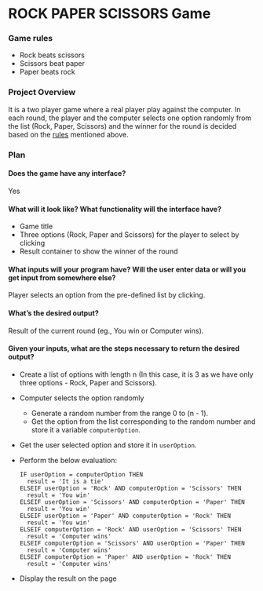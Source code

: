 # ROCK PAPER SCISSORS Game

### Game rules

- Rock beats scissors
- Scissors beat paper
- Paper beats rock

### Project Overview

It is a two player game where a real player play against the computer. In each round, the player and the computer selects one option randomly from the list (Rock, Paper, Scissors) and the winner for the round is decided based on the [rules](#game-rules) mentioned above.

### Plan

#### Does the game have any interface?

Yes

#### What will it look like? What functionality will the interface have?

- Game title
- Three options (Rock, Paper and Scissors) for the player to select by clicking
- Result container to show the winner of the round

#### What inputs will your program have? Will the user enter data or will you get input from somewhere else?

Player selects an option from the pre-defined list by clicking.

#### What’s the desired output?

Result of the current round (eg., You win or Computer wins).

#### Given your inputs, what are the steps necessary to return the desired output?

- Create a list of options with length n (In this case, it is 3 as we have only three options - Rock, Paper and Scissors).
- Computer selects the option randomly
  - Generate a random number from the range 0 to (n - 1).
  - Get the option from the list corresponding to the random number and store it a variable `computerOption`.
- Get the user selected option and store it in `userOption`.
- Perform the below evaluation:

  ```
  IF userOption = computerOption THEN
    result = 'It is a tie'
  ELSEIF userOption = 'Rock' AND computerOption = 'Scissors' THEN
    result = 'You win'
  ELSEIF userOption = 'Scissors' AND computerOption = 'Paper' THEN
    result = 'You win'
  ELSEIF userOption = 'Paper' AND computerOption = 'Rock' THEN
    result = 'You win'
  ELSEIF computerOption = 'Rock' AND userOption = 'Scissors' THEN
    result = 'Computer wins'
  ELSEIF computerOption = 'Scissors' AND userOption = 'Paper' THEN
    result = 'Computer wins'
  ELSEIF computerOption = 'Paper' AND userOption = 'Rock' THEN
    result = 'Computer wins'
  ```

- Display the result on the page

